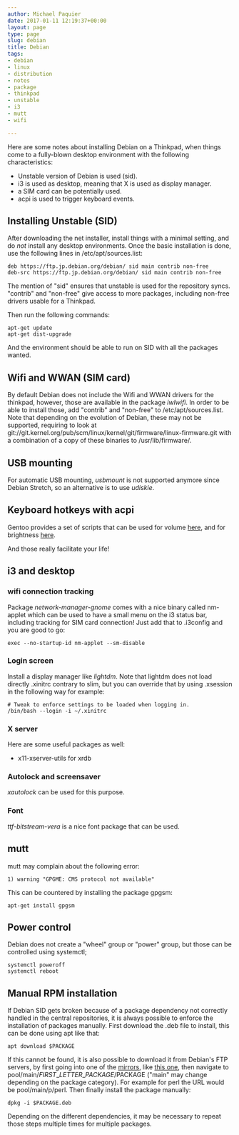 ```yaml
---
author: Michael Paquier
date: 2017-01-11 12:19:37+00:00
layout: page
type: page
slug: debian
title: Debian
tags:
- debian
- linux
- distribution
- notes
- package
- thinkpad
- unstable
- i3
- mutt
- wifi

---
```


Here are some notes about installing Debian on a Thinkpad, when things
come to a fully-blown desktop environment with the following characteristics:

  * Unstable version of Debian is used (sid).
  * i3 is used as desktop, meaning that X is used as display manager.
  * a SIM card can be potentially used.
  * acpi is used to trigger keyboard events.

## Installing Unstable (SID)

After downloading the net installer, install things with a minimal setting,
and do *not* install any desktop environments. Once the basic installation is
done, use the following lines in /etc/apt/sources.list:

    deb https://ftp.jp.debian.org/debian/ sid main contrib non-free
    deb-src https://ftp.jp.debian.org/debian/ sid main contrib non-free

The mention of "sid" ensures that unstable is used for the repository syncs.
"contrib" and "non-free" give access to more packages, including non-free
drivers usable for a Thinkpad.

Then run the following commands:

    apt-get update
    apt-get dist-upgrade

And the environment should be able to run on SID with all the packages wanted.

## Wifi and WWAN (SIM card)

By default Debian does not include the Wifi and WWAN drivers for the thinkpad,
however, those are available in the package *iwlwifi*. In order to be able to
install those, add "contrib" and "non-free" to /etc/apt/sources.list.
Note that depending on the evolution of Debian, these may not be supported,
requiring to look at git://git.kernel.org/pub/scm/linux/kernel/git/firmware/linux-firmware.git
with a combination of a copy of these binaries to /usr/lib/firmware/.

## USB mounting

For automatic USB mounting, *usbmount* is not supported anymore since Debian
Stretch, so an alternative is to use *udiskie*.

## Keyboard hotkeys with acpi

Gentoo provides a set of scripts that can be used for volume
[here](https://wiki.gentoo.org/wiki/Lenovo_ThinkPad_S440#ACPI_-_Sound_Management),
and for brightness [here](https://wiki.gentoo.org/wiki/ACPI/ThinkPad-special-buttons#Brightness_up).

And those really facilitate your life!

## i3 and desktop

### wifi connection tracking

Package *network-manager-gnome* comes with a nice binary called nm-applet
which can be used to have a small menu on the i3 status bar, including
tracking for SIM card connection! Just add that to .i3config and you
are good to go:

    exec --no-startup-id nm-applet --sm-disable

### Login screen

Install a display manager like *lightdm*. Note that lightdm does not load
directly .xinitrc contrary to slim, but you can override that by using
.xsession in the following way for example:

    # Tweak to enforce settings to be loaded when logging in.
    /bin/bash --login -i ~/.xinitrc

### X server

Here are some useful packages as well:

  * x11-xserver-utils for xrdb

### Autolock and screensaver

*xautolock* can be used for this purpose.

### Font

*ttf-bitstream-vera* is a nice font package that can be used.

## mutt

mutt may complain about the following error:

    1) warning "GPGME: CMS protocol not available"

This can be countered by installing the package gpgsm:

    apt-get install gpgsm

## Power control

Debian does not create a "wheel" group or "power" group, but those
can be controlled using systemctl;

    systemctl poweroff
    systemctl reboot

## Manual RPM installation

If Debian SID gets broken because of a package dependency not correctly
handled in the central repositories, it is always possible to enforce
the installation of packages manually.  First download the .deb file
to install, this can be done using apt like that:

    apt download $PACKAGE

If this cannot be found, it is also possible to download it from Debian's
FTP servers, by first going into one of the
[mirrors](https://www.debian.org/mirror/list), like
[this one](ftp.jp.debian.org/debian/), then navigate to
pool/main/$FIRST\_LETTER\_PACKAGE/$PACKAGE ("main" may change depending
on the package category).  For example for perl the URL would be
pool/main/p/perl.  Then finally install the package manually:

    dpkg -i $PACKAGE.deb

Depending on the different dependencies, it may be necessary to repeat
those steps multiple times for multiple packages.
